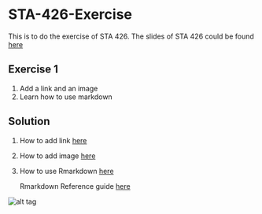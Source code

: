 # STA-426-Exercise
This is to do the exercise of STA 426. The slides of STA 426 could be found [here](https://github.com/sta426hs2016/material)

## Exercise 1
1. Add a link and an image
2. Learn how to use markdown

## Solution 
1. How to add link [here](https://help.github.com/articles/relative-links-in-readmes/)
2. How to add image [here](http://stackoverflow.com/questions/14494747/add-images-to-readme-md-on-github)
3. How to use Rmarkdown [here](http://rmarkdown.rstudio.com/)

   Rmarkdown Reference guide [here](https://www.rstudio.com/wp-content/uploads/2015/03/rmarkdown-reference.pdf)
    
![alt tag](http://rmarkdown.rstudio.com/images/bandThree2.png)
